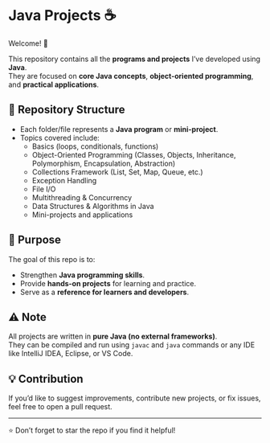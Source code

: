 # Java Projects ☕  

Welcome! 👋  

This repository contains all the **programs and projects** I’ve developed using **Java**.  
They are focused on **core Java concepts**, **object-oriented programming**, and **practical applications**.  

## 📂 Repository Structure  
- Each folder/file represents a **Java program** or **mini-project**.  
- Topics covered include:  
  - Basics (loops, conditionals, functions)  
  - Object-Oriented Programming (Classes, Objects, Inheritance, Polymorphism, Encapsulation, Abstraction)  
  - Collections Framework (List, Set, Map, Queue, etc.)  
  - Exception Handling  
  - File I/O  
  - Multithreading & Concurrency  
  - Data Structures & Algorithms in Java  
  - Mini-projects and applications  

## 🎯 Purpose  
The goal of this repo is to:  
- Strengthen **Java programming skills**.  
- Provide **hands-on projects** for learning and practice.  
- Serve as a **reference for learners and developers**.  

## ⚠️ Note  
All projects are written in **pure Java (no external frameworks)**.  
They can be compiled and run using `javac` and `java` commands or any IDE like IntelliJ IDEA, Eclipse, or VS Code.  

## 💡 Contribution  
If you’d like to suggest improvements, contribute new projects, or fix issues, feel free to open a pull request.  

---  

⭐ Don’t forget to star the repo if you find it helpful!  

